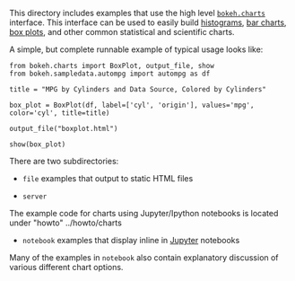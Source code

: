 This directory includes examples that use the high level [`bokeh.charts`](http://bokeh.pydata.org/en/latest/docs/user_guide/charts.html) 
interface. This interface can be used to easily build [histograms](http://bokeh.pydata.org/en/latest/docs/user_guide/charts.html#histograms), 
[bar charts](http://bokeh.pydata.org/en/latest/docs/user_guide/charts.html#bar-charts), 
[box plots](http://bokeh.pydata.org/en/latest/docs/user_guide/charts.html#box-plots), and other common statistical 
and scientific charts.

A simple, but complete runnable example of typical usage looks like:

    from bokeh.charts import BoxPlot, output_file, show
    from bokeh.sampledata.autompg import autompg as df

    title = "MPG by Cylinders and Data Source, Colored by Cylinders"

    box_plot = BoxPlot(df, label=['cyl', 'origin'], values='mpg', color='cyl', title=title)

    output_file("boxplot.html")

    show(box_plot)

There are two subdirectories:

* `file` examples that output to static HTML files

* `server`

The example code for charts using Jupyter/Ipython notebooks is located under "howto"
../howto/charts


* `notebook` examples that display inline in [Jupyter](http://jupyter.org) notebooks

Many of the examples in `notebook` also contain explanatory discussion of various different chart options. 

